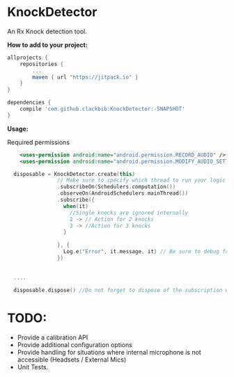 # KnockDetector

An Rx Knock detection tool.

<b>How to add to your project:</b>
```gradle
allprojects {
    repositories {
        ...
        maven { url "https://jitpack.io" }
    }
}

dependencies {
	compile 'com.github.clackbib:KnockDetector:-SNAPSHOT'
}
```
<b>Usage:</b>


Required permissions

```xml
    <uses-permission android:name="android.permission.RECORD_AUDIO" />
    <uses-permission android:name="android.permission.MODIFY_AUDIO_SETTINGS" />

```

```kotlin
  disposable = KnockDetector.create(this)
                // Make sure to specify which thread to run your logic on, as this isn't internally restricted
                .subscribeOn(Schedulers.computation()) 
                .observeOn(AndroidSchedulers.mainThread())
                .subscribe({
                  when(it)
                    //Single knocks are ignored internally
                    2 -> // Action for 2 knocks
                    3 -> //Action for 3 knocks
                  }
                
                }, {
                  Log.e("Error", it.message, it) // Be sure to debug for missing permissions.
                })
                
                
  ....
  
  disposable.dispose() //Do not forget to dispose of the subscription when not needed, so resources can be released.

```
TODO:
====
- Provide a calibration API
- Provide additional configuration options
- Provide handling for situations where internal microphone is not accessible (Headsets / External Mics)
- Unit Tests.
